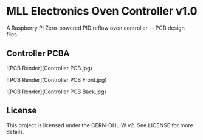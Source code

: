 # MLL Electronics Oven Controller v1.0

A Raspberry Pi Zero-powered PID reflow oven controller -- PCB design files.

## Controller PCBA

![PCB Render](Controller PCB.jpg)

![PCB Render](Controller PCB Front.jpg)

![PCB Render](Controller PCB Back.jpg)


## License

This project is licensed under the CERN-OHL-W v2. See LICENSE for more details.
